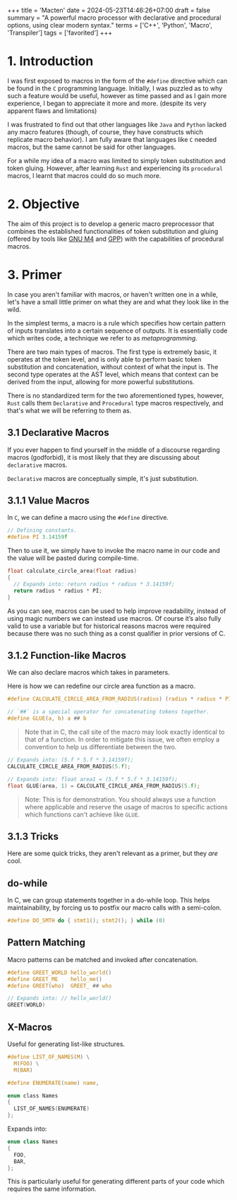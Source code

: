 +++
title = 'Macten'
date = 2024-05-23T14:46:26+07:00
draft = false
summary = "A powerful macro processor with declarative and procedural options, using clear modern syntax."
terms = ['C++', 'Python', 'Macro', 'Transpiler']
tags = ['favorited']
+++

# 1. Introduction
I was first exposed to macros in the form of the `#define` directive which can be found in the `C` programming language. Initially, I was puzzled as to why such a feature would be useful, however as time passed and as I gain more experience, I began to appreciate it more and more. (despite its very apparent flaws and limitations)

I was frustrated to find out that other languages like `Java` and `Python` lacked any macro features (though, of course, they have constructs which replicate macro behavior). I am fully aware that languages like `C` needed macros, but the same cannot be said for other languages.

For a while my idea of a macro was limited to simply token substitution and token gluing. However, after learning `Rust` and experiencing its `procedural` macros, I learnt that macros could do so much more.

# 2. Objective
The aim of this project is to develop a generic macro preprocessor that combines the established functionalities of token substitution and gluing (offered by tools like [GNU M4](https://www.gnu.org/software/m4/) and [GPP](https://github.com/logological/gpp?tab=readme-ov-file)) with the capabilities of procedural macros.
# 3. Primer
In case you aren't familiar with macros, or haven't written one in a while, let's have a small little primer on what they are and what they look like in the wild.

In the simplest terms, a macro is a rule which specifies how certain pattern of inputs translates into a certain sequence of outputs. It is essentially code which writes code, a technique we refer to as *metaprogramming*.

There are two main types of macros. The first type is extremely basic, it operates at the token level, and is only able to perform basic token substitution and concatenation, without context of what the input is. The second type operates at the AST level, which means that context can be derived from the input, allowing for more powerful substitutions.

There is no standardized term for the two aforementioned types, however, `Rust` calls them `Declarative` and `Procedural` type macros respectively, and that's what we will be referring to them as.
## 3.1 Declarative Macros
If you ever happen to find yourself in the middle of a discourse regarding macros (godforbid), it is most likely that they are discussing about `declarative` macros.

`Declarative` macros are conceptually simple, it's just substitution.

## 3.1.1 Value Macros

In `C`, we can define a macro using the `#define` directive.
```c
// Defining constants.
#define PI 3.14159f
```
Then to use it, we simply have to invoke the macro name in our code and the value will be pasted during compile-time.
```c
float calculate_circle_area(float radius)
{
  // Expands into: return radius * radius * 3.14159f;
  return radius * radius * PI;
}
```
As you can see, macros can be used to help improve readability, instead of using magic numbers we can instead use macros. Of course it’s also fully valid to use a variable but for historical reasons macros were required because there was no such thing as a const qualifier in prior versions of C.

## 3.1.2 Function-like Macros

We can also declare macros which takes in parameters. 

Here is how we can redefine our circle area function as a macro.
```c
#define CALCULATE_CIRCLE_AREA_FROM_RADIUS(radius) (radius * radius * PI)

// `##` is a special operator for concatenating tokens together.
#define GLUE(a, b) a ## b
```
> Note that in C, the call site of the macro may look exactly identical to that of a function. In order to mitigate this issue, we often employ a convention to help us differentiate between the two.

```c
// Expands into: (5.f * 5.f * 3.14159f);
CALCULATE_CIRCLE_AREA_FROM_RADIUS(5.f);

// Expands into: float area1 = (5.f * 5.f * 3.14159f);
float GLUE(area, 1) = CALCULATE_CIRCLE_AREA_FROM_RADIUS(5.f);
```
> Note: This is for demonstration. You should always use a function where applicable and reserve the usage of macros to specific actions which functions can't achieve like `GLUE`.
## 3.1.3 Tricks
Here are some quick tricks, they aren't relevant as a primer, but they *are* cool.
## do-while
In C, we can group statements together in a do-while loop. This helps maintainability, by forcing us to postfix our macro calls with a semi-colon.
```c
#define DO_SMTH do { stmt1(); stmt2(); } while (0)
```
## Pattern Matching
Macro patterns can be matched and invoked after concatenation.
```c
#define GREET_WORLD hello_world()
#define GREET_ME    hello_me()
#define GREET(who)  GREET_ ## who

// Expands into: // hello_world()
GREET(WORLD)
```

## X-Macros
Useful for generating list-like structures.
```c
#define LIST_OF_NAMES(M) \
  M(FOO) \
  M(BAR)

#define ENUMERATE(name) name,

enum class Names
{
  LIST_OF_NAMES(ENUMERATE)
};
```
Expands into:
```cpp
enum class Names 
{
  FOO,
  BAR,
};
```
This is particularly useful for generating different parts of your code which requires the same information.
